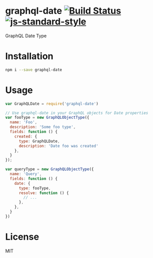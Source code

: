 # graphql-date [![Build Status](https://travis-ci.org/tjmehta/graphql-date.svg)](https://travis-ci.org/tjmehta/graphql-date) [![js-standard-style](https://img.shields.io/badge/code%20style-standard-brightgreen.svg?style=flat)](http://standardjs.com/)
GraphQL Date Type

# Installation
```bash
npm i --save graphql-date
```

# Usage
```js
var GraphQLDate = require('graphql-date')

// Use graphql-date in your GraphQL objects for Date properties
var fooType = new GraphQLObjectType({
  name: 'Foo',
  description: 'Some foo type',
  fields: function () {
    created: {
      type: GraphQLDate,
      description: 'Date foo was created'
    },
  }
});

var queryType = new GraphQLObjectType({
  name: 'Query',
  fields: function () {
    date: {
      type: fooType,
      resolve: function () {
        // ...
      },
    },
  }
})
```

# License
MIT
